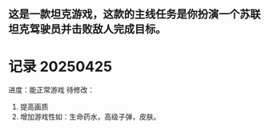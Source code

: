 这是一款坦克游戏，这款的主线任务是你扮演一个苏联坦克驾驶员并击败敌人完成目标。
---
# 记录 20250425
进度：能正常游戏
待修改：
1. 提高画质
2. 增加游戏性如：生命药水，高级子弹，皮肤。
